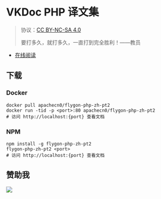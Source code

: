 # VKDoc PHP 译文集

> 协议：[CC BY-NC-SA 4.0](http://creativecommons.org/licenses/by-nc-sa/4.0/)
> 
> 要打多久，就打多久，一直打到完全胜利！——教员

* [在线阅读](https://vdphp.flygon.net)
## 下载

### Docker

```
docker pull apachecn0/flygon-php-zh-pt2
docker run -tid -p <port>:80 apachecn0/flygon-php-zh-pt2
# 访问 http://localhost:{port} 查看文档
```

### NPM

```
npm install -g flygon-php-zh-pt2
flygon-php-zh-pt2 <port>
# 访问 http://localhost:{port} 查看文档
```

## 赞助我

![](https://img-blog.csdnimg.cn/20200112005920729.png)
